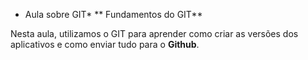 * Aula sobre GIT*
** Fundamentos do GIT**

Nesta aula, utilizamos o GIT para aprender como criar as versões dos aplicativos e como enviar tudo para o **Github**.